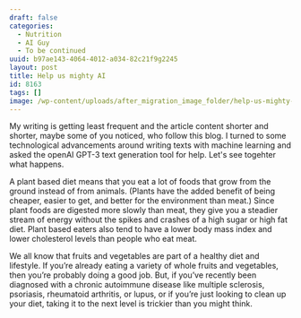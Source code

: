 ```yaml
---
draft: false
categories:
  - Nutrition
  - AI Guy
  - To be continued
uuid: b97ae143-4064-4012-a034-82c21f9g2245
layout: post
title: Help us mighty AI
id: 8163
tags: []
image: /wp-content/uploads/after_migration_image_folder/help-us-mighty-ai.png
---
```


My writing is getting least frequent and the article content shorter and shorter, maybe some of you noticed, who follow this blog.
I turned to some technological advancements around writing texts with machine learning and asked the openAI GPT-3 text generation tool for help. Let's see togehter what happens.

A plant based diet means that you eat a lot of foods that grow from the ground instead of from animals. (Plants have the added benefit of being cheaper, easier to get, and better for the environment than meat.)
Since plant foods are digested more slowly than meat, they give you a steadier stream of energy without the spikes and crashes of a high sugar or high fat diet. Plant based eaters also tend to have a lower body mass index and lower cholesterol levels than people who eat meat.

We all know that fruits and vegetables are part of a healthy diet and lifestyle. If you’re already eating a variety of whole fruits and vegetables, then you’re probably doing a good job.
But, if you’ve recently been diagnosed with a chronic autoimmune disease like multiple sclerosis, psoriasis, rheumatoid arthritis, or lupus, or if you’re just looking to clean up your diet, taking it to the next level is trickier than you might think.
